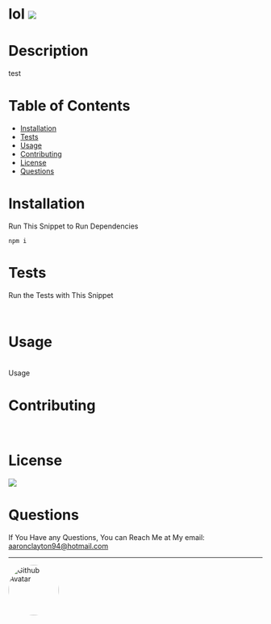
# lol ![](https://img.shields.io/badge/License-MIT-important)

# Description
test

# Table of Contents
* [Installation](#installation)
* [Tests](#tests)
* [Usage](#usage)
* [Contributing](#contributing)
* [License](#license)
* [Questions](#questions)

# Installation
Run This Snippet to Run Dependencies 
```
npm i 
```

# Tests
Run the Tests with This Snippet
```
 
```

# Usage
<br />
Usage

# Contributing
<br />



# License <br />
![](https://img.shields.io/badge/License-MIT-important)

# Questions
If You Have any Questions, You can Reach Me at My email: aaronclayton94@hotmail.com  
<hr/>
<img src="https://avatars0.githubusercontent.com/u/59687895?v=4" alt="Github Avatar" style="border-radius:50px" width="100px"/>
